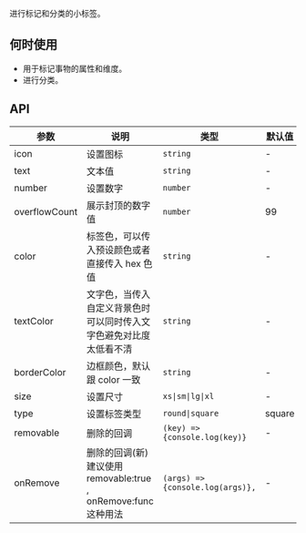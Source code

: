 进行标记和分类的小标签。

## 何时使用

- 用于标记事物的属性和维度。
- 进行分类。

## API

| 参数 | 说明 | 类型 | 默认值 |
| --- | --- | --- | --- |
| icon | 设置图标 | `string` | - |
| text | 文本值 | `string` | - |
| number | 设置数字 | `number` | - |
| overflowCount | 展示封顶的数字值 | `number` | 99 |
| color | 标签色，可以传入预设颜色或者直接传入 hex 色值 | `string` | - |
| textColor | 文字色，当传入自定义背景色时可以同时传入文字色避免对比度太低看不清 | `string` | - |
| borderColor | 边框颜色，默认跟 color 一致 | `string` | - |
| size | 设置尺寸 | `xs\|sm\|lg\|xl` | - |
| type | 设置标签类型 | `round\|square` | square |
| removable | 删除的回调 | `(key) => {console.log(key)}` | - |
| onRemove | 删除的回调(新) 建议使用 removable:true , onRemove:func 这种用法 | `(args) => {console.log(args)},` | - |
